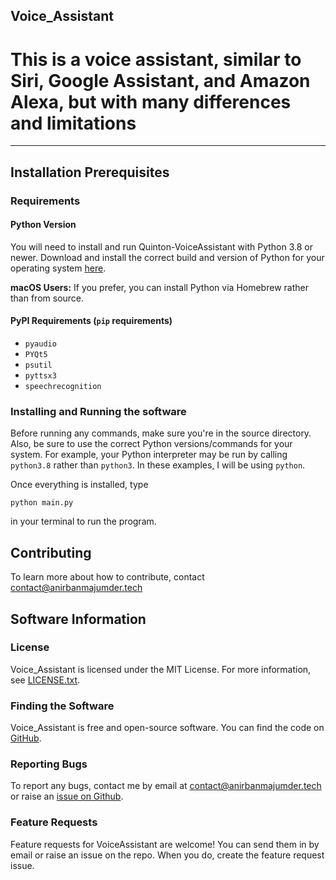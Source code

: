 ## Voice_Assistant
 

# This is a voice assistant, similar to Siri, Google Assistant, and Amazon Alexa, but with many differences and limitations

---

## Installation Prerequisites

### Requirements

#### Python Version

You will need to install and run Quinton-VoiceAssistant with Python 3.8 or newer. Download and install the correct
build and version of Python for your operating system [here](https://python.org/downloads).

**macOS Users:** If you prefer, you can install Python via Homebrew rather than from source.

#### PyPI Requirements (`pip` requirements)

* `pyaudio`
* `PYQt5`
* `psutil`
* `pyttsx3`
* `speechrecognition`

### Installing and Running the software

Before running any commands, make sure you're in the source directory. Also, be sure to use the correct Python versions/commands
for your system. For example, your Python interpreter may be run by calling `python3.8` rather than `python3`. In these examples,
I will be using `python`.

Once everything is installed, type
```
python main.py

```
in your terminal to run the program.

## Contributing

To learn more about how to contribute, contact <contact@anirbanmajumder.tech>

## Software Information

### License

Voice_Assistant is licensed under the MIT License. For more information, see [LICENSE.txt](LICENSE.txt).

### Finding the Software

Voice_Assistant is free and open-source software. You can find the code on
[GitHub](https://github.com/anirbanmajumder0/Voice_Assistant).

### Reporting Bugs

To report any bugs, contact me by email at <contact@anirbanmajumder.tech> or raise an
[issue on Github](https://github.com/anirbanmajumder0/Voice_Assistant/issues).

### Feature Requests

Feature requests for VoiceAssistant are welcome! You can send them in by email or
raise an issue on the repo. When you do, create the feature request issue.
